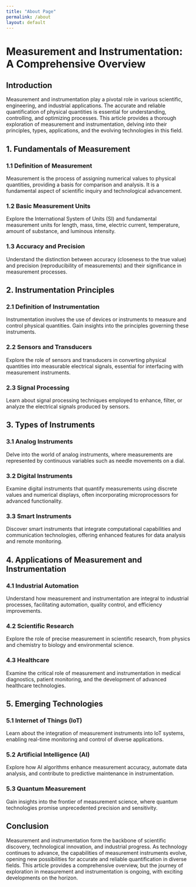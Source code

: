 ```yaml
---
title: "About Page"
permalink: /about
layout: default
---
```


# Measurement and Instrumentation: A Comprehensive Overview

## Introduction

Measurement and instrumentation play a pivotal role in various scientific, engineering, and industrial applications. The accurate and reliable quantification of physical quantities is essential for understanding, controlling, and optimizing processes. This article provides a thorough exploration of measurement and instrumentation, delving into their principles, types, applications, and the evolving technologies in this field.

## 1. **Fundamentals of Measurement**

### 1.1 Definition of Measurement

Measurement is the process of assigning numerical values to physical quantities, providing a basis for comparison and analysis. It is a fundamental aspect of scientific inquiry and technological advancement.

### 1.2 Basic Measurement Units

Explore the International System of Units (SI) and fundamental measurement units for length, mass, time, electric current, temperature, amount of substance, and luminous intensity.

### 1.3 Accuracy and Precision

Understand the distinction between accuracy (closeness to the true value) and precision (reproducibility of measurements) and their significance in measurement processes.

## 2. **Instrumentation Principles**

### 2.1 Definition of Instrumentation

Instrumentation involves the use of devices or instruments to measure and control physical quantities. Gain insights into the principles governing these instruments.

### 2.2 Sensors and Transducers

Explore the role of sensors and transducers in converting physical quantities into measurable electrical signals, essential for interfacing with measurement instruments.

### 2.3 Signal Processing

Learn about signal processing techniques employed to enhance, filter, or analyze the electrical signals produced by sensors.

## 3. **Types of Instruments**

### 3.1 Analog Instruments

Delve into the world of analog instruments, where measurements are represented by continuous variables such as needle movements on a dial.

### 3.2 Digital Instruments

Examine digital instruments that quantify measurements using discrete values and numerical displays, often incorporating microprocessors for advanced functionality.

### 3.3 Smart Instruments

Discover smart instruments that integrate computational capabilities and communication technologies, offering enhanced features for data analysis and remote monitoring.

## 4. **Applications of Measurement and Instrumentation**

### 4.1 Industrial Automation

Understand how measurement and instrumentation are integral to industrial processes, facilitating automation, quality control, and efficiency improvements.

### 4.2 Scientific Research

Explore the role of precise measurement in scientific research, from physics and chemistry to biology and environmental science.

### 4.3 Healthcare

Examine the critical role of measurement and instrumentation in medical diagnostics, patient monitoring, and the development of advanced healthcare technologies.

## 5. **Emerging Technologies**

### 5.1 Internet of Things (IoT)

Learn about the integration of measurement instruments into IoT systems, enabling real-time monitoring and control of diverse applications.

### 5.2 Artificial Intelligence (AI)

Explore how AI algorithms enhance measurement accuracy, automate data analysis, and contribute to predictive maintenance in instrumentation.

### 5.3 Quantum Measurement

Gain insights into the frontier of measurement science, where quantum technologies promise unprecedented precision and sensitivity.

## Conclusion

Measurement and instrumentation form the backbone of scientific discovery, technological innovation, and industrial progress. As technology continues to advance, the capabilities of measurement instruments evolve, opening new possibilities for accurate and reliable quantification in diverse fields. This article provides a comprehensive overview, but the journey of exploration in measurement and instrumentation is ongoing, with exciting developments on the horizon.

